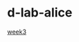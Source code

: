 # d-lab-alice

[week3](https://colab.research.google.com/drive/1CCeuFmccrEjxLoR0rd4fy3gcG7glaGLJ?usp=sharing#scrollTo=DJzWk5D6Jo_x)
